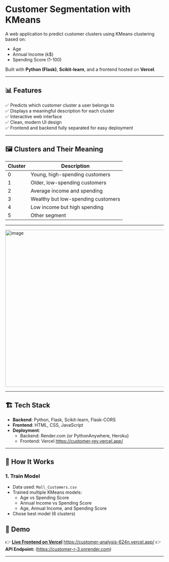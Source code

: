 # Customer Segmentation with KMeans

A web application to predict customer clusters using KMeans clustering based on:

- Age
- Annual Income (k$)
- Spending Score (1-100)

Built with **Python (Flask)**, **Scikit-learn**, and a frontend hosted on **Vercel**.

---


## 📊 Features

✅ Predicts which customer cluster a user belongs to  
✅ Displays a meaningful description for each cluster  
✅ Interactive web interface  
✅ Clean, modern UI design  
✅ Frontend and backend fully separated for easy deployment

---

## 🖼️ Clusters and Their Meaning

| Cluster | Description |
|---------|-------------|
| 0 | Young, high-spending customers |
| 1 | Older, low-spending customers |
| 2 | Average income and spending |
| 3 | Wealthy but low-spending customers |
| 4 | Low income but high spending |
| 5 | Other segment |

---
<img width="700" height="500" alt="image" src="https://github.com/user-attachments/assets/69968a39-2540-4ebe-aa13-5484e4c8dab9" />

---

## 🏗️ Tech Stack

- **Backend**: Python, Flask, Scikit-learn, Flask-CORS
- **Frontend**: HTML, CSS, JavaScript
- **Deployment**:
  - Backend: Render.com (or PythonAnywhere, Heroku)
  - Frontend: Vercel  https://customer-rev.vercel.app/

---



## 🔧 How It Works

### 1. Train Model

- Data used: `Mall_Customers.csv`
- Trained multiple KMeans models:
  - Age vs Spending Score
  - Annual Income vs Spending Score
  - Age, Annual Income, and Spending Score
- Chose best model (6 clusters)

## 🚀 Demo

👉 **[Live Frontend on Vercel]([[https://customer-analysis-624n.vercel.app/]](https://customer-analysis-624n.vercel.app/))**  https://customer-analysis-624n.vercel.app/
👉 **API Endpoint:** (https://customer-r-3.onrender.com)

---

